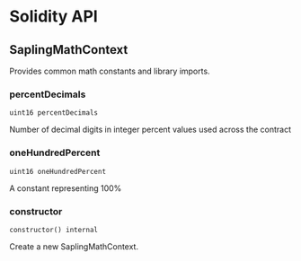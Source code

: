 # Solidity API

## SaplingMathContext

Provides common math constants and library imports.

### percentDecimals

```solidity
uint16 percentDecimals
```

Number of decimal digits in integer percent values used across the contract

### oneHundredPercent

```solidity
uint16 oneHundredPercent
```

A constant representing 100%

### constructor

```solidity
constructor() internal
```

Create a new SaplingMathContext.

